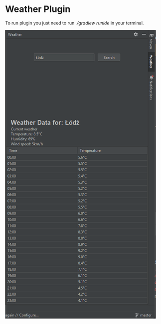 # Weather Plugin

To run plugin you just need to run _./gradlew runide_ in your terminal.

![](https://github.com/AdamCzerwonka/demo-plugin/blob/main/plugin.png)
